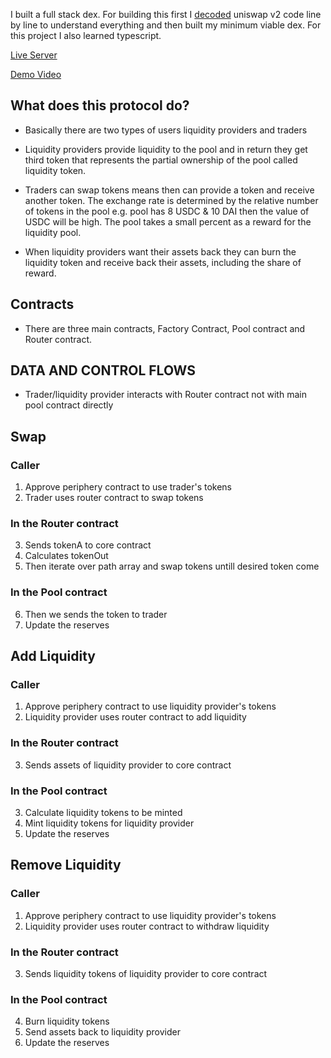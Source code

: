 I built a full stack dex. For building this first I [decoded](https://github.com/harendra-shakya/uniswap-unwrapped) uniswap v2 code line by line to understand everything and then built my minimum viable dex. For this project I also learned typescript.

[Live Server](https://dex-pink-two.vercel.app/)

[Demo Video](https://www.linkedin.com/posts/harendra-shakya_web3-blockchain-cryptocurrency-activity-6965650666065199104-Hgq4?utm_source=linkedin_share&utm_medium=member_desktop_web)

## What does this protocol do?

- Basically there are two types of users liquidity providers and traders

- Liquidity providers provide liquidity to the pool and in return they get third token that represents the partial ownership of the pool called liquidity token.

- Traders can swap tokens means then can provide a token and receive another token. The exchange rate is determined by the relative number of tokens in the pool e.g. pool has 8 USDC & 10 DAI then the value of USDC will be high. The pool takes a small percent as a reward for the liquidity pool.

- When liquidity providers want their assets back they can burn the liquidity token and receive back their assets, including the share of reward.

## Contracts

- There are three main contracts, Factory Contract, Pool contract and Router contract.

## DATA AND CONTROL FLOWS

- Trader/liquidity provider interacts with Router contract not with main pool contract directly

## Swap

### Caller

1. Approve periphery contract to use trader's tokens
2. Trader uses router contract to swap tokens

### In the Router contract

3. Sends tokenA to core contract
4. Calculates tokenOut
5. Then iterate over path array and swap tokens untill desired token come

### In the Pool contract

6. Then we sends the token to trader
7. Update the reserves

## Add Liquidity

### Caller

1. Approve periphery contract to use liquidity provider's tokens
2. Liquidity provider uses router contract to add liquidity

### In the Router contract

3. Sends assets of liquidity provider to core contract

### In the Pool contract

3. Calculate liquidity tokens to be minted
4. Mint liquidity tokens for liquidity provider
5. Update the reserves

## Remove Liquidity

### Caller

1. Approve periphery contract to use liquidity provider's tokens
2. Liquidity provider uses router contract to withdraw liquidity

### In the Router contract

3. Sends liquidity tokens of liquidity provider to core contract

### In the Pool contract

4. Burn liquidity tokens
5. Send assets back to liquidity provider
6. Update the reserves
